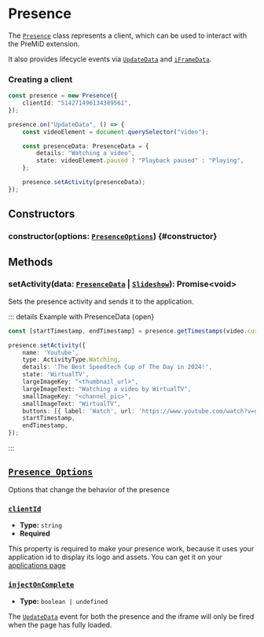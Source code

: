 # Presence


The [`Presence`](#presence) class represents a client, which can be used to interact with the PreMiD extension.


It also provides lifecycle events via [`UpdateData`](#update_data) and [`iFrameData`](#iframe_data).

### Creating a client


```ts
const presence = new Presence({
    clientId: "514271496134389561",
});

presence.on("UpdateData", () => {
    const videoElement = document.querySelector("video");

    const presenceData: PresenceData = {
        details: "Watching a video",
        state: videoElement.paused ? "Playback paused" : "Playing",
    };

    presence.setActivity(presenceData);
});
```

## Constructors

### constructor(options: [`PresenceOptions`](#presence-options)) {#constructor}

## Methods

### setActivity(data: [`PresenceData`](#presence-data) | [`Slideshow`](#slideshow)): Promise\<void\>

Sets the presence activity and sends it to the application.


::: details Example with PresenceData {open}
```ts
const [startTimestamp, endTimestamp] = presence.getTimestamps(video.currentTime, video.duration);

presence.setActivity({
    name: 'Youtube',
    type: ActivityType.Watching,
    details: 'The Best Speedtech Cup of The Day in 2024!',
    state: 'WirtualTV',
    largeImageKey: "<thumbnail_url>",
    largeImageText: "Watching a video by WirtualTV",
    smallImageKey: "<channel_pic>",
    smallImageText: "WirtualTV",
    buttons: [{ label: 'Watch', url: 'https://www.youtube.com/watch?v=gQ3A9Ph1Nuo' }],
    startTimestamp,
    endTimestamp,
});
```
:::





## [`Presence Options`](#presence-options)
Options that change the behavior of the presence

### [`clientId`](#clientId)

- **Type:** `string`
- **Required** 

This property is required to make your presence work, because it uses your application id to display its logo and assets.
You can get it on your [applications page](https://discordapp.com/developers/applications)

### [`injectOnComplete`](#injectOnComplete) 

- **Type:** `boolean | undefined`

The [`UpdateData`](#update_data) event for both the presence and the iframe
will only be fired when the page has fully loaded.